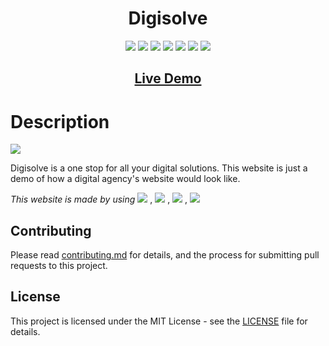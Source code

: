 <h1 align="center"><b>Digisolve</b></h1>

<p align="center">

<img src="https://img.shields.io/badge/made%20by-Sorbajit%20Goswami-blue.svg">
<img src="https://badges.frapsoft.com/os/v1/open-source.svg?v=103">

<img src="https://img.shields.io/github/stars/sorba160/Digisolve.svg?style=flat">

<img src="https://img.shields.io/github/issues/sorba160/Digisolve.svg">

<img src="https://img.shields.io/github/forks/sorba160/Digisolve.svg?style=flat">

<img src="https://img.shields.io/badge/PRs-welcome-brightgreen.svg?style=flat">

<img src="https://badgen.net/pypi/license/pip/">

<!-- [![PyPi license](https://badgen.net/pypi/license/pip/)](https://pypi.com/project/pip/) -->

</p>

<h2 align="center"><a  href="https://sorba160.github.io/Digisolve/">Live Demo</a></h2>

# Description

<img src="Digisolve.gif">

<p>
Digisolve is a one stop for all your digital solutions. This website is just a demo of how a digital agency's website would look like. 
</p>

*This website is made by using*
<img src="https://img.shields.io/badge/HTML-e34c26?style=flat&logo=html5&logoColor=white"> , <img src="https://img.shields.io/badge/CSS-3682b5?&style=flat&logo=css3&logoColor=white"> , <img src="https://img.shields.io/badge/JavaScript-F7DF1E?style=flat&logo=javascript&logoColor=white"> , <img src="https://img.shields.io/badge/jQuery-78cff5?style=flat&logo=jquery&logoColor=white">

## Contributing

Please read [contributing.md](contributing.md) for details, and the process for submitting pull requests to this project.

## License

This project is licensed under the MIT License - see the [LICENSE](LICENSE) file for details.
